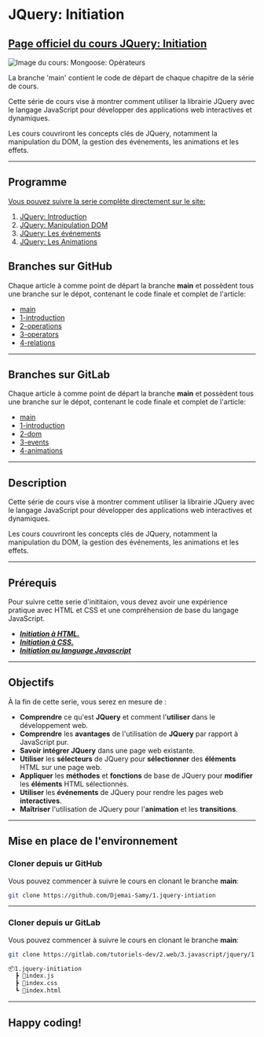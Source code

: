 # JQuery: Initiation

## [Page officiel du cours JQuery: Initiation](https://djemai-samy.com/posts/0.jquery-initiation)

![Image du cours: Mongoose: Opérateurs](https://djemai-samy.com/blog/2.programmation/1.web/3.javascript/jquery/1.jquery-initiation/0.jquery-initiation.png)

La branche 'main' contient le code de départ de chaque chapitre de la série de cours.

Cette série de cours vise à montrer comment utiliser la librairie JQuery avec le langage JavaScript pour développer des applications web interactives et dynamiques.

Les cours couvriront les concepts clés de JQuery, notamment la manipulation du DOM, la gestion des événements, les animations et les effets.

---

## Programme

[Vous pouvez suivre la serie complète directement sur le site:](https://djemai-samy.com/posts/0.jquery-initiation)

1. [JQuery: Introduction](https://djemai-samy.com/posts/1.jquery-introduction.article)
2. [JQuery: Manipulation DOM](https://djemai-samy.com/posts/2.jquery-dom.article)
3. [JQuery: Les événements](https://djemai-samy.com/posts/3.jquery-events.article)
4. [JQuery: Les Animations](https://djemai-samy.com/posts/4.jquery-animations.article)

## Branches sur GitHub

Chaque article à comme point de départ la branche **main** et possèdent tous une branche sur le dépot, contenant le code finale et complet de l'article:

- [main](https://github.com/Djemai-Samy/1.jquery-intiation)
- [1-introduction](https://github.com/Djemai-Samy/1.jquery-intiation/tree/1-introduction)
- [2-operations](https://github.com/Djemai-Samy/1.jquery-intiation/tree/2-dom)
- [3-operators](https://github.com/Djemai-Samy/1.jquery-intiation/tree/3-events)
- [4-relations](https://github.com/Djemai-Samy/1.jquery-intiation/tree/4-animations)

---

## Branches sur GitLab

Chaque article à comme point de départ la branche **main** et possèdent tous une branche sur le dépot, contenant le code finale et complet de l'article:

- [main](https://gitlab.com/tutoriels-dev/1.web/3.javascript/jquery/1.jquery-initiation)
- [1-introduction](https://gitlab.com/tutoriels-dev/1.web/3.javascript/jquery/1.jquery-initiation/-/tree/1-introduction)
- [2-dom](https://gitlab.com/tutoriels-dev/1.web/3.javascript/jquery/1.jquery-initiation/-/tree/2-dom)
- [3-events](https://gitlab.com/tutoriels-dev/1.web/3.javascript/jquery/1.jquery-initiation/-/tree/3-events)
- [4-animations](https://gitlab.com/tutoriels-dev/1.web/3.javascript/jquery/1.jquery-initiation/-/tree/4-animations)

---

## Description

Cette série de cours vise à montrer comment utiliser la librairie JQuery avec le langage JavaScript pour développer des applications web interactives et dynamiques.

Les cours couvriront les concepts clés de JQuery, notamment la manipulation du DOM, la gestion des événements, les animations et les effets.

---

## Prérequis

Pour suivre cette serie d'inititaion, vous devez avoir une expérience pratique avec HTML et CSS et une compréhension de base du langage JavaScript.

- [***Initiation à HTML.***](https://djemai-samy.com/posts/0.html-initiation)
- [***Initiation à CSS.***](https://djemai-samy.com/posts/0.css-initiation)
- [***Initiation au language Javascript***](https://djemai-samy.com/posts/0.javascript-initiation)

---

## Objectifs

À la fin de cette serie, vous serez en mesure de :

- **Comprendre** ce qu'est **JQuery** et comment l'**utiliser** dans le développement web.
- **Comprendre** les **avantages** de l'utilisation de **JQuery** par rapport à JavaScript pur.
- **Savoir intégrer JQuery** dans une page web existante.
- **Utiliser** les **sélecteurs** de JQuery pour **sélectionner** des **éléments** HTML sur une page web.
- **Appliquer** les **méthodes** et **fonctions** de base de JQuery pour **modifier** les **éléments** HTML sélectionnés.
- **Utiliser** les **événements** de JQuery pour rendre les pages web **interactives**.
- **Maîtriser** l'utilisation de JQuery pour l'**animation** et les **transitions**.

---

## Mise en place de l'environnement

### Cloner depuis ur GitHub

Vous pouvez commencer à suivre le cours en clonant le branche **main**:

```bash
git clone https://github.com/Djemai-Samy/1.jquery-intiation
```

---

### Cloner depuis ur GitLab

Vous pouvez commencer à suivre le cours en clonant le branche **main**:

```bash
git clone https://gitlab.com/tutoriels-dev/2.web/3.javascript/jquery/1.jquery-initiation
```

```bash
📦1.jquery-initiation
  ┣ 📜index.js
  ┣ 📜index.css
  ┗ 📜index.html
```

---

## Happy coding!
